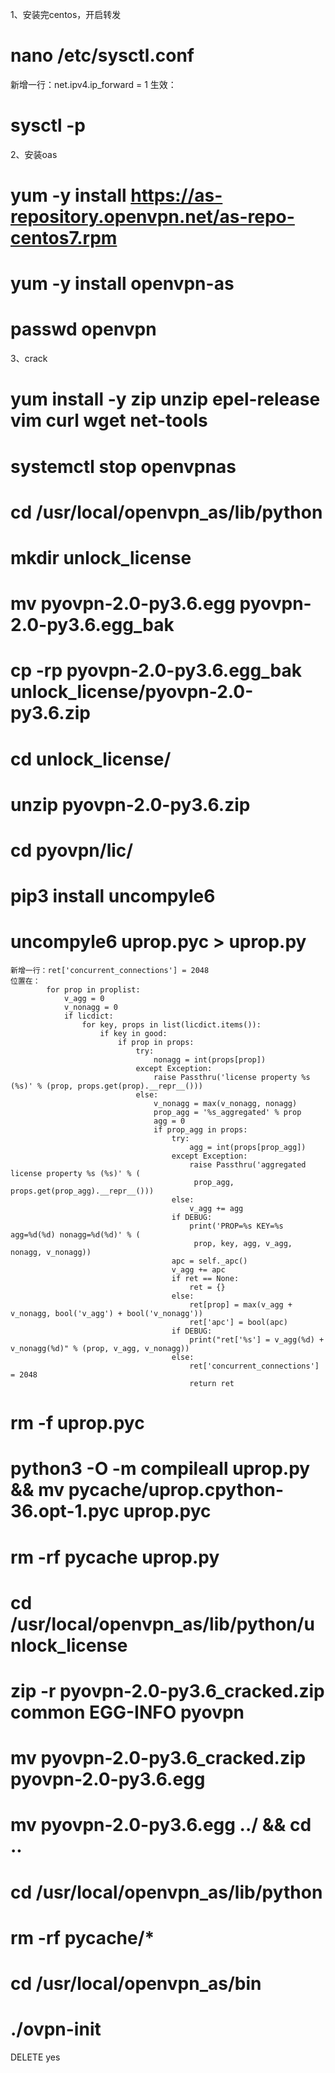 1、安装完centos，开启转发
# nano /etc/sysctl.conf
新增一行：net.ipv4.ip_forward = 1
生效：
# sysctl -p

2、安装oas
# yum -y install https://as-repository.openvpn.net/as-repo-centos7.rpm
# yum -y install openvpn-as
# passwd openvpn

3、crack
# yum install -y zip unzip epel-release vim curl wget net-tools
# systemctl stop openvpnas
# cd /usr/local/openvpn_as/lib/python
# mkdir unlock_license
# mv pyovpn-2.0-py3.6.egg pyovpn-2.0-py3.6.egg_bak
# cp -rp pyovpn-2.0-py3.6.egg_bak unlock_license/pyovpn-2.0-py3.6.zip
# cd unlock_license/
# unzip pyovpn-2.0-py3.6.zip
# cd pyovpn/lic/
# pip3 install uncompyle6
# uncompyle6 uprop.pyc > uprop.py
```
新增一行：ret['concurrent_connections'] = 2048
位置在：
        for prop in proplist:
            v_agg = 0
            v_nonagg = 0
            if licdict:
                for key, props in list(licdict.items()):
                    if key in good:
                        if prop in props:
                            try:
                                nonagg = int(props[prop])
                            except Exception:
                                raise Passthru('license property %s (%s)' % (prop, props.get(prop).__repr__()))
                            else:
                                v_nonagg = max(v_nonagg, nonagg)
                                prop_agg = '%s_aggregated' % prop
                                agg = 0
                                if prop_agg in props:
                                    try:
                                        agg = int(props[prop_agg])
                                    except Exception:
                                        raise Passthru('aggregated license property %s (%s)' % (
                                         prop_agg, props.get(prop_agg).__repr__()))
                                    else:
                                        v_agg += agg
                                    if DEBUG:
                                        print('PROP=%s KEY=%s agg=%d(%d) nonagg=%d(%d)' % (
                                         prop, key, agg, v_agg, nonagg, v_nonagg))
                                    apc = self._apc()
                                    v_agg += apc
                                    if ret == None:
                                        ret = {}
                                    else:
                                        ret[prop] = max(v_agg + v_nonagg, bool('v_agg') + bool('v_nonagg'))
                                        ret['apc'] = bool(apc)
                                    if DEBUG:
                                        print("ret['%s'] = v_agg(%d) + v_nonagg(%d)" % (prop, v_agg, v_nonagg))
                                    else:
                                        ret['concurrent_connections'] = 2048
                                        return ret
```
# rm -f uprop.pyc
# python3 -O -m compileall uprop.py && mv __pycache__/uprop.cpython-36.opt-1.pyc uprop.pyc
# rm -rf __pycache__ uprop.py
# cd /usr/local/openvpn_as/lib/python/unlock_license
# zip -r pyovpn-2.0-py3.6_cracked.zip common EGG-INFO pyovpn
# mv pyovpn-2.0-py3.6_cracked.zip pyovpn-2.0-py3.6.egg
# mv pyovpn-2.0-py3.6.egg ../ && cd ..
# cd /usr/local/openvpn_as/lib/python
# rm -rf __pycache__/*
# cd /usr/local/openvpn_as/bin
# ./ovpn-init

DELETE
yes
